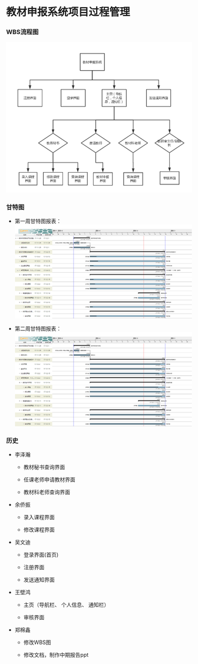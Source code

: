 ﻿# 教材申报系统项目过程管理


### WBS流程图

![WBS流程图](WBS.png)


### 甘特图

- 第一周甘特图报表：
![第一周](fistWeekGanta.png)

- 第二周甘特图报表：
![第二周](secondWeekGanta.png)

### 历史

- 李泽瀚
    + 教材秘书查询界面

    + 任课老师申请教材界面

    + 教材科老师查询界面

- 余侨振
    + 录入课程界面

    + 修改课程界面

- 吴文迪
    + 登录界面(首页)

    + 注册界面

    + 发送通知界面

- 王壁鸿
    + 主页（导航栏、 个人信息、 通知栏）

    + 审核界面

- 郑棉鑫
    + 修改WBS图

    + 修改文档，制作中期报告ppt
